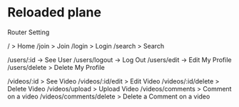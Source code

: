 # Reloaded plane

Router Setting

/ > Home
/join > Join
/login > Login
/search > Search

/users/:id -> See User
/users/logout -> Log Out
/users/edit -> Edit My Profile
/users/delete > Delete My Profile

/videos/:id > See Video
/videos/:id/edit > Edit Video
/videos/:id/delete > Delete Video
/videos/upload > Upload Video
/videos/comments > Comment on a video
/videos/comments/delete > Delete a Comment on a video
